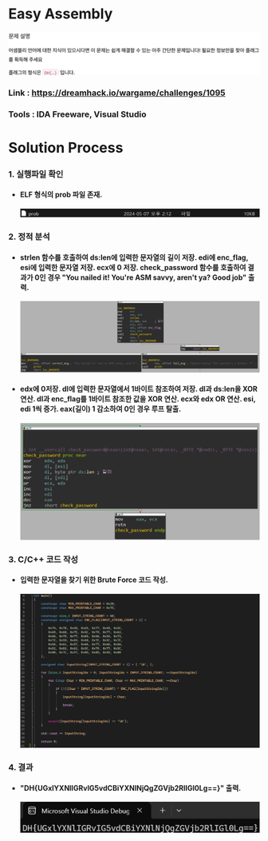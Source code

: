 # **Easy Assembly**

![01](Image/01.PNG?raw=true)
### Link : https://dreamhack.io/wargame/challenges/1095
### Tools : IDA Freeware, Visual Studio

# **Solution Process**
### 1. 실행파일 확인
  - #### ELF 형식의 prob 파일 존재.
    ![02](Image/02.PNG?raw=true)

### 2. 정적 분석
  - #### strlen 함수를 호출하여 ds:len에 입력한 문자열의 길이 저장. edi에 enc_flag, esi에 입력한 문자열 저장. ecx에 0 저장. check_password 함수를 호출하여 결과가 0인 경우 "You nailed it! You're ASM savvy, aren't ya? Good job" 출력.
    ![03](Image/03.PNG?raw=true)

  - #### edx에 0저장. dl에 입력한 문자열에서 1바이트 참조하여 저장. dl과 ds:len을 XOR 연산. dl과 enc_flag를 1바이트 참조한 값을 XOR 연산. ecx와 edx OR 연산. esi, edi 1씩 증가. eax(길이) 1 감소하여 0인 경우 루프 탈출.
    ![04](Image/04.PNG?raw=true)

### 3. C/C++ 코드 작성
  - #### 입력한 문자열을 찾기 위한 Brute Force 코드 작성.
    ![05](Image/05.PNG?raw=true)

### 4. 결과
  - #### "DH{UGxlYXNlIGRvIG5vdCBiYXNlNjQgZGVjb2RlIGl0Lg==}" 출력.
    ![06](Image/06.PNG?raw=true)
